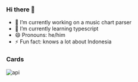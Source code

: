 ### Hi there 👋

- 🔭 I’m currently working on a music chart parser
- 🌱 I’m currently learning typescript
- 😄 Pronouns: he/him
- ⚡ Fun fact: knows a lot about Indonesia

### Cards

![api](https://user-images.githubusercontent.com/4986994/183225994-21f6c9dc-34b4-42bd-a549-840ce410c174.svg)
